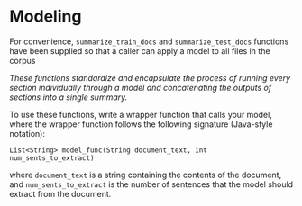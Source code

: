 # Modeling

For convenience, `summarize_train_docs` and `summarize_test_docs` functions have been supplied so that a caller can apply a model to all files in the corpus

*These functions standardize and encapsulate the process of running every section individually through a model and concatenating the outputs of sections into a single summary.* 

To use these functions, write a wrapper function that calls your model, where the wrapper function follows the following signature (Java-style notation): 

`List<String> model_func(String document_text, int num_sents_to_extract)`

 where `document_text` is a string containing the contents of the document, and `num_sents_to_extract` is the number of sentences that the model should extract from the document.